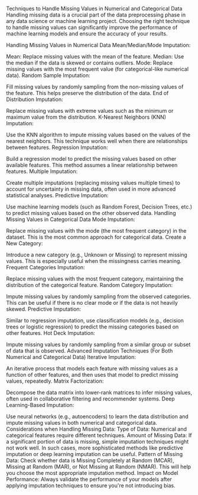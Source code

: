 Techniques to Handle Missing Values in Numerical and Categorical Data
Handling missing data is a crucial part of the data preprocessing phase in any data science or machine learning project. Choosing the right technique to handle missing values can significantly improve the performance of machine learning models and ensure the accuracy of your results.

Handling Missing Values in Numerical Data
Mean/Median/Mode Imputation:

Mean: Replace missing values with the mean of the feature.
Median: Use the median if the data is skewed or contains outliers.
Mode: Replace missing values with the most frequent value (for categorical-like numerical data).
Random Sample Imputation:

Fill missing values by randomly sampling from the non-missing values of the feature. This helps preserve the distribution of the data.
End of Distribution Imputation:

Replace missing values with extreme values such as the minimum or maximum value from the distribution.
K-Nearest Neighbors (KNN) Imputation:

Use the KNN algorithm to impute missing values based on the values of the nearest neighbors. This technique works well when there are relationships between features.
Regression Imputation:

Build a regression model to predict the missing values based on other available features. This method assumes a linear relationship between features.
Multiple Imputation:

Create multiple imputations (replacing missing values multiple times) to account for uncertainty in missing data, often used in more advanced statistical analyses.
Predictive Imputation:

Use machine learning models (such as Random Forest, Decision Trees, etc.) to predict missing values based on the other observed data.
Handling Missing Values in Categorical Data
Mode Imputation:

Replace missing values with the mode (the most frequent category) in the dataset. This is the most common approach for categorical data.
Create a New Category:

Introduce a new category (e.g., Unknown or Missing) to represent missing values. This is especially useful when the missingness carries meaning.
Frequent Categories Imputation:

Replace missing values with the most frequent category, maintaining the distribution of the categorical feature.
Random Category Imputation:

Impute missing values by randomly sampling from the observed categories. This can be useful if there is no clear mode or if the data is not heavily skewed.
Predictive Imputation:

Similar to regression imputation, use classification models (e.g., decision trees or logistic regression) to predict the missing categories based on other features.
Hot Deck Imputation:

Impute missing values by randomly sampling from a similar group or subset of data that is observed.
Advanced Imputation Techniques (For Both Numerical and Categorical Data)
Iterative Imputation:

An iterative process that models each feature with missing values as a function of other features, and then uses that model to predict missing values, repeatedly.
Matrix Factorization:

Decompose the data matrix into lower-rank matrices to infer missing values, often used in collaborative filtering and recommender systems.
Deep Learning-Based Imputation:

Use neural networks (e.g., autoencoders) to learn the data distribution and impute missing values in both numerical and categorical data.
Considerations when Handling Missing Data:
Type of Data: Numerical and categorical features require different techniques.
Amount of Missing Data: If a significant portion of data is missing, simple imputation techniques might not work well. In such cases, more sophisticated methods like predictive imputation or deep learning imputation can be useful.
Pattern of Missing Data: Check whether data is Missing Completely at Random (MCAR), Missing at Random (MAR), or Not Missing at Random (NMAR). This will help you choose the most appropriate imputation method.
Impact on Model Performance: Always validate the performance of your models after applying imputation techniques to ensure you're not introducing bias.
